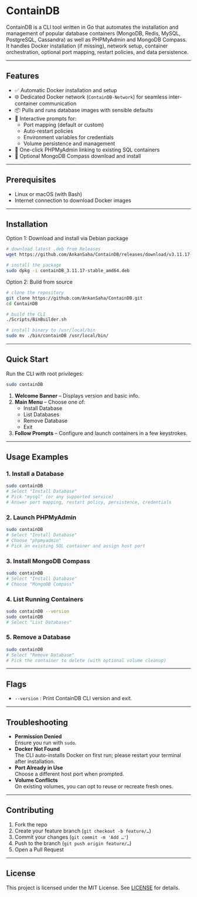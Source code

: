 # ContainDB

ContainDB is a CLI tool written in Go that automates the installation and management of popular database containers (MongoDB, Redis, MySQL, PostgreSQL, Cassandra) as well as PHPMyAdmin and MongoDB Compass. It handles Docker installation (if missing), network setup, container orchestration, optional port mapping, restart policies, and data persistence.

---

## Features

- ✅ Automatic Docker installation and setup  
- 🌐 Dedicated Docker network (`ContainDB-Network`) for seamless inter-container communication  
- 📦 Pulls and runs database images with sensible defaults  
- 🔌 Interactive prompts for:
  - Port mapping (default or custom)
  - Auto-restart policies
  - Environment variables for credentials
  - Volume persistence and management
- 🔗 One-click PHPMyAdmin linking to existing SQL containers  
- 🧭 Optional MongoDB Compass download and install  

---

## Prerequisites

- Linux or macOS (with Bash)  
- Internet connection to download Docker images  

---

## Installation

Option 1: Download and install via Debian package  
```bash
# download latest .deb from Releases
wget https://github.com/AnkanSaha/ContainDB/releases/download/v3.11.17-stable/containDB_3.11.17-stable_amd64.deb

# install the package
sudo dpkg -i containDB_3.11.17-stable_amd64.deb
```

Option 2: Build from source  
```bash
# clone the repository
git clone https://github.com/AnkanSaha/ContainDB.git
cd ContainDB

# build the CLI
./Scripts/BinBuilder.sh

# install binary to /usr/local/bin
sudo mv ./bin/containDB /usr/local/bin/
```

---

## Quick Start

Run the CLI with root privileges:
```bash
sudo containDB
```
1. **Welcome Banner** – Displays version and basic info.  
2. **Main Menu** – Choose one of:
   - Install Database  
   - List Databases  
   - Remove Database  
   - Exit  
3. **Follow Prompts** – Configure and launch containers in a few keystrokes.

---

## Usage Examples

### 1. Install a Database
```bash
sudo containDB
# Select "Install Database"
# Pick "mysql" (or any supported service)
# Answer port mapping, restart policy, persistence, credentials
```

### 2. Launch PHPMyAdmin
```bash
sudo containDB
# Select "Install Database"
# Choose "phpmyadmin"
# Pick an existing SQL container and assign host port
```

### 3. Install MongoDB Compass
```bash
sudo containDB
# Select "Install Database"
# Choose "MongoDB Compass"
```

### 4. List Running Containers
```bash
sudo containDB --version
sudo containDB
# Select "List Databases"
```

### 5. Remove a Database
```bash
sudo containDB
# Select "Remove Database"
# Pick the container to delete (with optional volume cleanup)
```

---

## Flags

- `--version` : Print ContainDB CLI version and exit.

---

## Troubleshooting

- **Permission Denied**  
  Ensure you run with `sudo`.  
- **Docker Not Found**  
  The CLI auto-installs Docker on first run; please restart your terminal after installation.  
- **Port Already in Use**  
  Choose a different host port when prompted.  
- **Volume Conflicts**  
  On existing volumes, you can opt to reuse or recreate fresh ones.  

---

## Contributing

1. Fork the repo  
2. Create your feature branch (`git checkout -b feature/…`)  
3. Commit your changes (`git commit -m 'Add …'`)  
4. Push to the branch (`git push origin feature/…`)  
5. Open a Pull Request  

---

## License

This project is licensed under the MIT License. See [LICENSE](LICENSE) for details.
